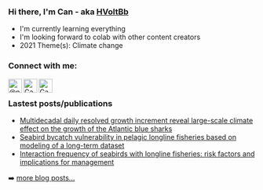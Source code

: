 ### Hi there, I'm Can - aka [HVoltBb][github page]

- I'm currently learning everything
- I'm looking forward to colab with other content creators
- 2021 Theme(s): Climate change

### Connect with me:
[<img align="left" alt="@npc_nz on Twitter" width="28px" style="fill: #1DA1F2" src="https://cdn.jsdelivr.net/npm/simple-icons@v5/icons/twitter.svg" />][twitter]
[<img align="left" alt="Can Zhou on LinkedIn" width="28px" src="https://cdn.jsdelivr.net/npm/simple-icons@v5/icons/linkedin.svg" />][linkedin]
[<img align="left" alt="Can Zhou on ResearchGate" width="28px" src="https://cdn.jsdelivr.net/npm/simple-icons@v5/icons/researchgate.svg" />][linkedin]
<br>

### Lastest posts/publications
- [Multidecadal daily resolved growth increment reveal large-scale climate effect on the growth of the Atlantic blue sharks](https://hvoltbb.github.io/random/posts/climate_change_case01.html)
- [Seabird bycatch vulnerability in pelagic longline fisheries based on modeling of a long-term dataset](https://hvoltbb.github.io/random/posts/birdbycatch_paper2021.html)
- [Interaction frequency of seabirds with longline fisheries: risk factors and implications for management](https://hvoltbb.github.io/random/posts/birdbycatch_paper2021_2.html)

➡️ [more blog posts...](https://hvoltbb.github.io/random/)

[github page]: https://hvoltbb.github.io/
[twitter]: https://twitter.com/npc_nz
[linkedin]: www.linkedin.com/in/canzhou-123
[researchgate]: https://www.researchgate.net/profile/Can-Zhou-9